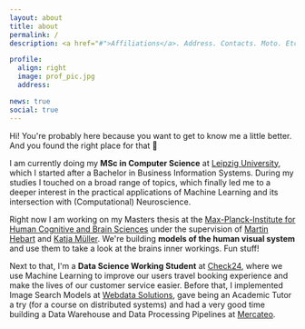 ```yaml
---
layout: about
title: about
permalink: /
description: <a href="#">Affiliations</a>. Address. Contacts. Moto. Etc.

profile:
  align: right
  image: prof_pic.jpg
  address: 

news: true
social: true
---
```


 Hi! You're probably here because you want to get to know me a little better. And you found the right place for that :wave:

 I am currently doing my **MSc in Computer Science** at [Leipzig University](https://www.uni-leipzig.de), which I started after a Bachelor in Business Information Systems. During my studies I touched on a broad range of topics, which finally led me to a deeper interest in the practical applications of Machine Learning and its intersection with (Computational) Neuroscience. 

 Right now I am working on my Masters thesis at the [Max-Planck-Institute for Human Cognitive and Brain Sciences](https://www.cbs.mpg.de/independent-research-groups/vision-and-computational-cognition) under the supervision of [Martin Hebart](http://martin-hebart.de/) and [Katja Müller](http://seeliger.space/). We're building **models of the human visual system** and use them to take a look at the brains inner workings. Fun stuff!

 Next to that, I'm a **Data Science Working Student** at [Check24](https://urlaub.check24.de/), where we use Machine Learning to improve our users travel booking experience and make the lives of our customer service easier. Before that, I implemented Image Search Models at [Webdata Solutions](https://www.webdata-solutions.com/), gave being an Academic Tutor a try (for a course on distributed systems) and had a very good time building a Data Warehouse and Data Processing Pipelines at [Mercateo](http://www.mercateo.com/).



